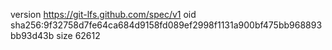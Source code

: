 version https://git-lfs.github.com/spec/v1
oid sha256:9f32758d7fe64ca684d9158fd089ef2998f1131a900bf475bb968893bb93d43b
size 62612
